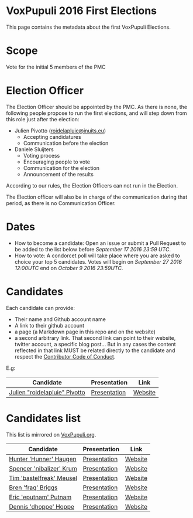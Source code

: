 # VoxPupuli 2016 First Elections

This page contains the metadata about the first VoxPupuli Elections.

# Scope

Vote for the initial 5 members of the PMC

# Election Officer

The Election Officer should be appointed by the PMC. As there is none, the
following people propose to run the first elections, and will step down from
this role just after the election:

* Julien Pivotto (roidelapluie@inuits.eu)
  * Accepting candidatures
  * Communication before the election
* Daniele Sluijters
  * Voting process
  * Encouraging people to vote
  * Communication for the election
  * Announcement of the results

According to our rules, the Election Officers can not run in the Election.

The Election officer will also be in charge of the communication during that
period, as there is no Communication Officer.

# Dates

* How to become a candidate: Open an issue or submit a Pull Request to be added
  to the list below before *September 17 2016 23:59 UTC*.
* How to vote: A condorcet poll will take place where you are asked to choice your
  top 5 candidates. Votes will begin on *September 27 2016 12:00UTC* end on
  *October 9 2016 23:59UTC*.

# Candidates

Each candidate can provide:

- Their name and Github account name
- A link to their github account
- a page (a Markdown page in this repo and on the website)
- a second arbitrary link. That second link can point to their website, twitter
  account, a specific blog post... But in any cases the content
  reflected in that link MUST be related directly to the candidate and respect
  the [Contributor Code of Conduct](https://voxpupuli.org/coc/).

E.g:

| Candidate                           | Presentation       | Link          |
| ----------------------------------- | ------------------ | ------------- |
| [Julien "roidelapluie" Pivotto][rg] | [Presentation][rp] | [Website][rl] |


[rg]:https://github.com/roidelapluie
[rp]:2016-01/roidelapluie.md
[rl]:https://roidelapluie.be

# Candidates list

This list is mirrored on [VoxPupuli.org](https://voxpupuli.org/elections).

| Candidate                    | Presentation       | Link          |
| ---------------------------- | ------------------ | ------------- |
| [Hunter 'Hunner' Haugen][hc] | [Presentation][hp] | [Website][hl] |
| [Spencer 'nibalizer' Krum][nc] | [Presentation][np] | [Website][nl] |
| [Tim 'bastelfreak' Meusel][tc] | [Presentation][tp] | [Website][wl] |
| [Bren 'fraq' Briggs][fc] | [Presentation][fp] | [Website][fl] |
| [Eric 'eputnam' Putnam][ec] | [Presentation][ep] | [Website][el] |
| [Dennis 'dhoppe' Hoppe][dc] | [Presentation][dp] | [Website][dl] |


[hc]:https://github.com/hunner
[hp]:2016-01/hunner.md
[hl]:http://twitter.com/Hunnur
[nc]:https://github.com/nibalizer
[np]:2016-01/nibalizer.md
[nl]:http://spencerkrum.com
[tc]:https://github.com/bastelfreak
[tp]:2016-01/bastelfreak.md
[wl]:https://blog.bastelfreak.de
[fc]:https://github.com/bbriggs
[fp]:2016-01/fraq.md
[fl]:http://brenbriggs.com
[ec]:https://github.com/eputnam
[ep]:2016-01/eputnam.md
[el]:http://twitter.com/ericdputnam
[dc]:https://github.com/dhoppe
[dp]:2016-01/dhoppe.md
[dl]:https://twitter.com/hotkey78
